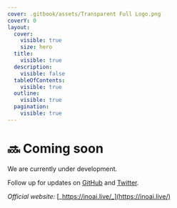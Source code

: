 ```yaml
---
cover: .gitbook/assets/Transparent Full Logo.png
coverY: 0
layout:
  cover:
    visible: true
    size: hero
  title:
    visible: true
  description:
    visible: false
  tableOfContents:
    visible: true
  outline:
    visible: true
  pagination:
    visible: true
---
```


# 🔜 Coming soon

We are currently under development.

Follow up for updates on [GitHub](https://github.com/official-kcalb) and [Twitter](https://x.com/official\_kcalb).



_Official website:_ [_https://inoai.live/_](https://inoai.live/)
